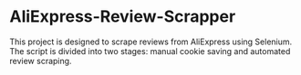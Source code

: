 # AliExpress-Review-Scrapper
This project is designed to scrape reviews from AliExpress using Selenium. The script is divided into two stages: manual cookie saving and automated review scraping.
